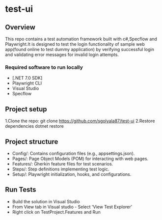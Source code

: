 # test-ui

## Overview

This repo contains a test automation framework built with c#,Specflow and Playwright.It is designed to test the login functionality of sample web app(found online to test dummy application) by verifying successful login and validating error messages for invalid login attempts.

### Required software to run locally

- [.NET 7.0 SDK]
- Playwright CLI
- Visual Studio
- Specflow

## Project setup
1.Clone the repo:
git clone https://github.com/sgolyala87/test-ui
2.Restore dependencies
dotnet restore

## Project structure
- Config/: Contains configuration files (e.g., appsettings.json).
- Pages/: Page Object Models (POM) for interacting with web pages.
- Features/: Gherkin feature files for test scenarios.
- Steps/: Step definitions implementing test logic.
- Setup/: Playwright initialization, hooks, and configurations.

## Run Tests
- Build the solution in Visual Studio
- From View tab in Visual studio - Select 'View Test Explorer'
- Right click on TestProject.Features and Run 
